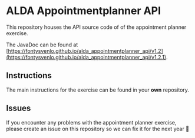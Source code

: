 # ALDA Appointmentplanner API

This repository houses the API source code of of the appointment planner exercise.

The JavaDoc can be found at [https://fontysvenlo.github.io/alda_appointmentplanner_api/v1.2](https://fontysvenlo.github.io/alda_appointmentplanner_api/v1.2.1).

## Instructions

The main instructions for the exercise can be found in your **own** repository.

## Issues

If you encounter any problems with the appointment planner exercise, please create an issue on this repository so we can fix it for the next year :raised_hands:
